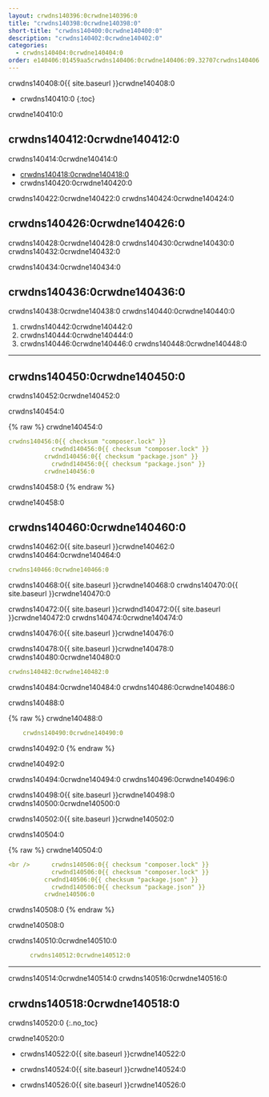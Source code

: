 ```yaml
---
layout: crwdns140396:0crwdne140396:0
title: "crwdns140398:0crwdne140398:0"
short-title: "crwdns140400:0crwdne140400:0"
description: "crwdns140402:0crwdne140402:0"
categories:
  - crwdns140404:0crwdne140404:0
order: e140406:01459aa5crwdns140406:0crwdne140406:09.32707crwdns140406:0crwdne140406:033crwdns140406:0crwdne140406:0
---
```

crwdns140408:0{{ site.baseurl }}crwdne140408:0

- crwdns140410:0
{:toc}

crwdne140410:0

## crwdns140412:0crwdne140412:0

crwdns140414:0crwdne140414:0

- <a href="crwdns140416:0crwdne140416:0" target="_blank">crwdns140418:0crwdne140418:0</a>
- crwdns140420:0crwdne140420:0

crwdns140422:0crwdne140422:0 crwdns140424:0crwdne140424:0

## crwdns140426:0crwdne140426:0

crwdns140428:0crwdne140428:0 crwdns140430:0crwdne140430:0 crwdns140432:0crwdne140432:0

crwdns140434:0crwdne140434:0

## crwdns140436:0crwdne140436:0

crwdns140438:0crwdne140438:0 crwdns140440:0crwdne140440:0

1. crwdns140442:0crwdne140442:0
2. crwdns140444:0crwdne140444:0
3. crwdns140446:0crwdne140446:0 crwdns140448:0crwdne140448:0

* * *

## crwdns140450:0crwdne140450:0

crwdns140452:0crwdne140452:0

crwdns140454:0

{% raw %}
crwdne140454:0

```yaml
crwdns140456:0{{ checksum "composer.lock" }}
            crwdnd140456:0{{ checksum "composer.lock" }}
          crwdnd140456:0{{ checksum "package.json" }}
            crwdnd140456:0{{ checksum "package.json" }}
          crwdne140456:0    
```

crwdns140458:0
{% endraw %}

crwdne140458:0

## crwdns140460:0crwdne140460:0

crwdns140462:0{{ site.baseurl }}crwdne140462:0 crwdns140464:0crwdne140464:0

```yaml
crwdns140466:0crwdne140466:0
```

crwdns140468:0{{ site.baseurl }}crwdne140468:0 crwdns140470:0{{ site.baseurl }}crwdne140470:0

crwdns140472:0{{ site.baseurl }}crwdnd140472:0{{ site.baseurl }}crwdne140472:0 crwdns140474:0crwdne140474:0

crwdns140476:0{{ site.baseurl }}crwdne140476:0

crwdns140478:0{{ site.baseurl }}crwdne140478:0 crwdns140480:0crwdne140480:0

```yaml
crwdns140482:0crwdne140482:0 
```

crwdns140484:0crwdne140484:0 crwdns140486:0crwdne140486:0

crwdns140488:0

{% raw %}
crwdne140488:0

```yaml
    crwdns140490:0crwdne140490:0
```

crwdns140492:0
{% endraw %}

crwdne140492:0

crwdns140494:0crwdne140494:0 crwdns140496:0crwdne140496:0

crwdns140498:0{{ site.baseurl }}crwdne140498:0 crwdns140500:0crwdne140500:0

crwdns140502:0{{ site.baseurl }}crwdne140502:0

crwdns140504:0


{% raw %}
crwdne140504:0

```yaml
<br />      crwdns140506:0{{ checksum "composer.lock" }}
            crwdnd140506:0{{ checksum "composer.lock" }}
          crwdnd140506:0{{ checksum "package.json" }}
            crwdnd140506:0{{ checksum "package.json" }}
          crwdne140506:0
```

crwdns140508:0
{% endraw %}

crwdne140508:0

crwdns140510:0crwdne140510:0

```yaml
      crwdns140512:0crwdne140512:0
```

* * *

crwdns140514:0crwdne140514:0 crwdns140516:0crwdne140516:0

## crwdns140518:0crwdne140518:0

crwdns140520:0
{:.no_toc}

crwdne140520:0

- crwdns140522:0{{ site.baseurl }}crwdne140522:0

- crwdns140524:0{{ site.baseurl }}crwdne140524:0

- crwdns140526:0{{ site.baseurl }}crwdne140526:0